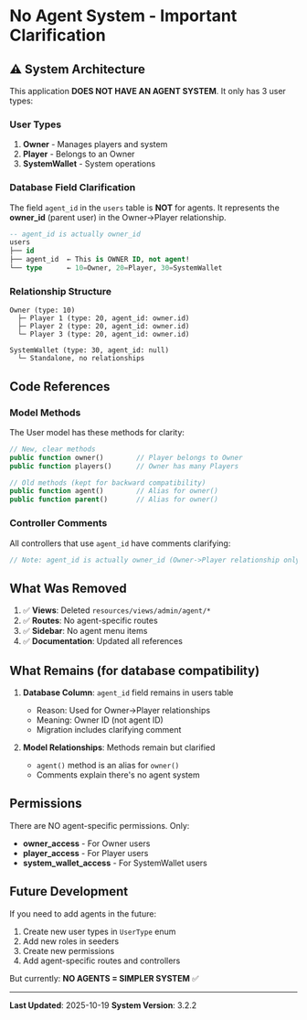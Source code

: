 # No Agent System - Important Clarification

## ⚠️ System Architecture

This application **DOES NOT HAVE AN AGENT SYSTEM**. It only has 3 user types:

### User Types
1. **Owner** - Manages players and system
2. **Player** - Belongs to an Owner
3. **SystemWallet** - System operations

### Database Field Clarification

The field `agent_id` in the `users` table is **NOT** for agents. It represents the **owner_id** (parent user) in the Owner->Player relationship.

```sql
-- agent_id is actually owner_id
users
├── id
├── agent_id  ← This is OWNER ID, not agent!
└── type      ← 10=Owner, 20=Player, 30=SystemWallet
```

### Relationship Structure

```
Owner (type: 10)
  ├─ Player 1 (type: 20, agent_id: owner.id)
  ├─ Player 2 (type: 20, agent_id: owner.id)
  └─ Player 3 (type: 20, agent_id: owner.id)

SystemWallet (type: 30, agent_id: null)
  └─ Standalone, no relationships
```

## Code References

### Model Methods
The User model has these methods for clarity:

```php
// New, clear methods
public function owner()        // Player belongs to Owner
public function players()      // Owner has many Players

// Old methods (kept for backward compatibility)
public function agent()        // Alias for owner()
public function parent()       // Alias for owner()
```

### Controller Comments
All controllers that use `agent_id` have comments clarifying:
```php
// Note: agent_id is actually owner_id (Owner->Player relationship only)
```

## What Was Removed

1. ✅ **Views**: Deleted `resources/views/admin/agent/*`
2. ✅ **Routes**: No agent-specific routes
3. ✅ **Sidebar**: No agent menu items
4. ✅ **Documentation**: Updated all references

## What Remains (for database compatibility)

1. **Database Column**: `agent_id` field remains in users table
   - Reason: Used for Owner->Player relationships
   - Meaning: Owner ID (not agent ID)
   - Migration includes clarifying comment

2. **Model Relationships**: Methods remain but clarified
   - `agent()` method is an alias for `owner()`
   - Comments explain there's no agent system

## Permissions

There are NO agent-specific permissions. Only:
- **owner_access** - For Owner users
- **player_access** - For Player users  
- **system_wallet_access** - For SystemWallet users

## Future Development

If you need to add agents in the future:
1. Create new user types in `UserType` enum
2. Add new roles in seeders
3. Create new permissions
4. Add agent-specific routes and controllers

But currently: **NO AGENTS = SIMPLER SYSTEM** ✅

---

**Last Updated**: 2025-10-19
**System Version**: 3.2.2

